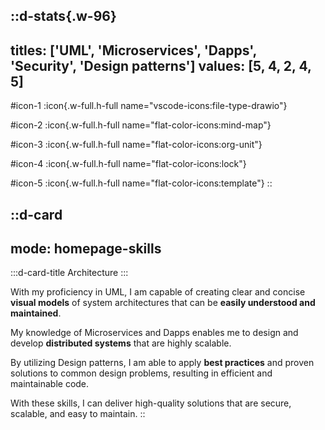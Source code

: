 ::d-stats{.w-96}
---
titles: ['UML', 'Microservices', 'Dapps', 'Security', 'Design patterns']
values: [5, 4, 2, 4, 5]
---
#icon-1
  :icon{.w-full.h-full name="vscode-icons:file-type-drawio"}

#icon-2
  :icon{.w-full.h-full name="flat-color-icons:mind-map"}

#icon-3
  :icon{.w-full.h-full name="flat-color-icons:org-unit"}

#icon-4
  :icon{.w-full.h-full name="flat-color-icons:lock"}

#icon-5
  :icon{.w-full.h-full name="flat-color-icons:template"}
::

::d-card
---
mode: homepage-skills
---
  :::d-card-title
    Architecture
  :::

  With my proficiency in UML, I am capable of creating clear and concise **visual models** of system architectures that can be **easily understood and maintained**. 

  My knowledge of Microservices and Dapps enables me to design and develop **distributed systems** that are highly scalable.

  By utilizing Design patterns, I am able to apply **best practices** and proven solutions to common design problems, resulting in efficient and maintainable code. 

  With these skills, I can deliver high-quality solutions that are secure, scalable, and easy to maintain.
::